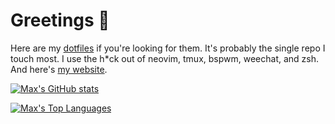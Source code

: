 # Greetings 🖖

Here are my [dotfiles](https://github.com/Maxattax97/miscellaneous) if you're looking for them. It's probably the single repo I touch most. I use the h\*ck out of neovim, tmux, bspwm, weechat, and zsh. And here's [my website](https://maxocull.com/).

[![Max's GitHub stats](https://github-readme-stats.vercel.app/api?username=Maxattax97&show_icons=true)](https://github.com/anuraghazra/github-readme-stats)

[![Max's Top Languages](https://github-readme-stats.vercel.app/api/top-langs/?username=Maxattax97&show_icons=true&layout=compact)](https://github.com/anuraghazra/github-readme-stats)

<!--
## Big Projects
 - 

## Nifty Tools
 - [LastFM Love Aggregator](https://github.com/Maxattax97/lastfm-love-aggregator)

## Useful Libraries

## Hopeful Experiments
-->
